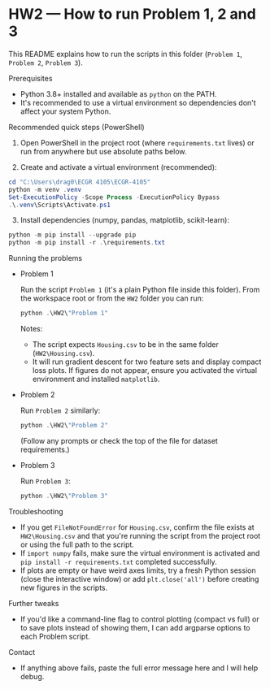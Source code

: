 # HW2 — How to run Problem 1, 2 and 3

This README explains how to run the scripts in this folder (`Problem 1`, `Problem 2`, `Problem 3`).

Prerequisites
- Python 3.8+ installed and available as `python` on the PATH.
- It's recommended to use a virtual environment so dependencies don't affect your system Python.

Recommended quick steps (PowerShell)

1. Open PowerShell in the project root (where `requirements.txt` lives) or run from anywhere but use absolute paths below.

2. Create and activate a virtual environment (recommended):

```powershell
cd "C:\Users\drag0\ECGR 4105\ECGR-4105"
python -m venv .venv
Set-ExecutionPolicy -Scope Process -ExecutionPolicy Bypass
.\.venv\Scripts\Activate.ps1
```

3. Install dependencies (numpy, pandas, matplotlib, scikit-learn):

```powershell
python -m pip install --upgrade pip
python -m pip install -r .\requirements.txt
```

Running the problems

- Problem 1

	Run the script `Problem 1` (it's a plain Python file inside this folder). From the workspace root or from the `HW2` folder you can run:

	```powershell
	python .\HW2\"Problem 1"
	```

	Notes:
	- The script expects `Housing.csv` to be in the same folder (`HW2\Housing.csv`).
	- It will run gradient descent for two feature sets and display compact loss plots. If figures do not appear, ensure you activated the virtual environment and installed `matplotlib`.

- Problem 2

	Run `Problem 2` similarly:

	```powershell
	python .\HW2\"Problem 2"
	```

	(Follow any prompts or check the top of the file for dataset requirements.)

- Problem 3

	Run `Problem 3`:

	```powershell
	python .\HW2\"Problem 3"
	```

Troubleshooting
- If you get `FileNotFoundError` for `Housing.csv`, confirm the file exists at `HW2\Housing.csv` and that you're running the script from the project root or using the full path to the script.
- If `import numpy` fails, make sure the virtual environment is activated and `pip install -r requirements.txt` completed successfully.
- If plots are empty or have weird axes limits, try a fresh Python session (close the interactive window) or add `plt.close('all')` before creating new figures in the scripts.

Further tweaks
- If you'd like a command-line flag to control plotting (compact vs full) or to save plots instead of showing them, I can add argparse options to each Problem script.

Contact
- If anything above fails, paste the full error message here and I will help debug.


